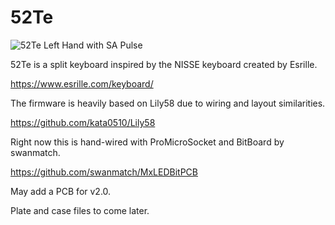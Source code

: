# 52Te

![52Te Left Hand with SA Pulse](https://raw.githubusercontent.com/culturalsnow/52Te/master/52Te_Left.jpg)

52Te is a split keyboard inspired by the NISSE keyboard created by Esrille.

https://www.esrille.com/keyboard/

The firmware is heavily based on Lily58 due to wiring and layout similarities.

https://github.com/kata0510/Lily58

Right now this is hand-wired with ProMicroSocket and BitBoard by swanmatch.

https://github.com/swanmatch/MxLEDBitPCB

May add a PCB for v2.0.

Plate and case files to come later.
